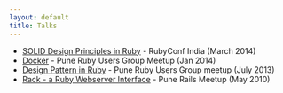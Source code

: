 ```yaml
---
layout: default
title: Talks
---
```


* [SOLID Design Principles in Ruby](2014/03/22/solid-design-principles-in-ruby.html) - RubyConf India (March 2014)
* [Docker](2014/01/18/docker-talks.html) - Pune Ruby Users Group Meetup (Jan 2014)
* [Design Pattern in Ruby](2013/07/07/design-patterns-in-ruby-at-prug.html) - Pune Ruby Users Group meetup (July 2013)
* [Rack - a Ruby Webserver Interface](2010/05/09/pune-rails-meetup-rack-talk.html) - Pune Rails Meetup (May 2010)
